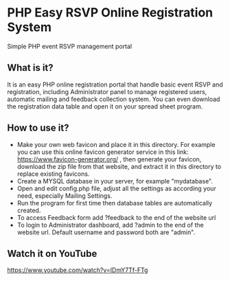 # PHP Easy RSVP Online Registration System
Simple PHP event RSVP management portal

## What is it?
It is an easy PHP online registration portal that handle basic event RSVP and registration, including Administrator panel to manage registered users, automatic mailing and feedback collection system. You can even download the registration data table and open it on your spread sheet program.

## How to use it?
- Make your own web favicon and place it in this directory. For example you can use this online favicon generator service in this link: https://www.favicon-generator.org/ , then generate your favicon, download the zip file from that website, and extract it in this directory to replace existing favicons.
- Create a MYSQL database in your server, for example "mydatabase".
- Open and edit config.php file, adjust all the settings as according your need, especially Mailing Settings.
- Run the program for first time then database tables are automatically created.
- To access Feedback form add ?feedback to the end of the website url
- To login to Administrator dashboard, add ?admin to the end of the website url. Default username and password both are "admin".

## Watch it on YouTube
https://www.youtube.com/watch?v=IDmY7Tf-FTg
